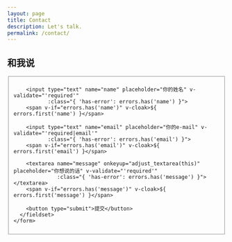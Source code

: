 ```yaml
---
layout: page
title: Contact
description: Let's talk.
permalink: /contact/
---
```


<style type="text/css" media="screen">
  .container {
    margin: 0px auto;
    max-width: 600px;
  }
</style>

<div class="container">

  <h2>和我说</h2>

  <div id="form" class="contact-form">
    <form accept-charset="UTF-8" method="POST" action="https://formspree.io/{{ site.email }}" v-on:submit.prevent="validateBeforeSubmit" ref="contact">
      <fieldset>
        <input type="hidden" name="_subject" value="New contact!" />
        <input type="hidden" name="_next" value="{{ site.url }}/contact/message-sent/" />
        <input type="hidden" name="_language" value="en" />

        <input type="text" name="name" placeholder="你的姓名" v-validate="'required'"
               :class="{ 'has-error': errors.has('name') }">
        <span v-if="errors.has('name')" v-cloak>${ errors.first('name') }</span>

        <input type="text" name="email" placeholder="你的e-mail" v-validate="'required|email'"
               :class="{ 'has-error': errors.has('email') }">
        <span v-if="errors.has('email')" v-cloak>${ errors.first('email') }</span>

        <textarea name="message" onkeyup="adjust_textarea(this)" placeholder="你想说的话" v-validate="'required'"
                  :class="{ 'has-error': errors.has('message') }"></textarea>
        <span v-if="errors.has('message')" v-cloak>${ errors.first('message') }</span>

        <button type="submit">提交</button>
      </fieldset>
    </form>
  </div>

</div>

<script type="text/javascript">
function adjust_textarea(h) {
    h.style.height = "200px";
    h.style.height = (h.scrollHeight)+"px";
}
</script>

<script src="https://unpkg.com/vue@2.4.2"></script>
<script src="https://unpkg.com/vee-validate@2.0.0-rc.8"></script>
<script src="https://unpkg.com/vee-validate@2.0.0-rc.8/dist/locale/zh_CN.js"></script>
<script type="text/javascript">
Vue.use(VeeValidate, {
  locale: 'zh_CN'
});

new Vue({
  el: '#form',
  delimiters: ['${', '}'],
  methods: {
    validateBeforeSubmit: function () {
      this.$validator.validateAll();
      if (!this.errors.any()) {
        this.$refs.contact.submit();
      }
    }
  }
});
</script>
